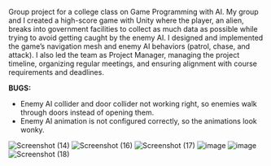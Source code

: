 Group project for a college class on Game Programming with AI. My group and I created a high-score game with Unity where the player, an alien, breaks into government facilities to collect as much data as possible while trying to avoid getting caught by the enemy AI. I designed and implemented the game’s navigation mesh and enemy AI behaviors (patrol, chase, and attack). I also led the team as Project Manager, managing the project timeline, organizing regular meetings, and ensuring alignment with course requirements and deadlines.

**BUGS:**
  - Enemy AI collider and door collider not working right, so enemies walk through doors instead of opening them.
  - Enemy AI animation is not configured correctly, so the animations look wonky.

![Screenshot (14)](https://github.com/user-attachments/assets/e333d022-f1ba-49c1-9875-47d178782f13)
![Screenshot (16)](https://github.com/user-attachments/assets/e2b7cc2d-391b-4b62-848d-3a6048c6cd34)
![Screenshot (17)](https://github.com/user-attachments/assets/4bf923a9-d0a0-465e-a623-841ed1dbc11e)
![image](https://github.com/user-attachments/assets/b0de3916-e0ad-4a84-84cc-51a99d1f551c)
![image](https://github.com/user-attachments/assets/146f3ac0-49c0-4016-932d-31ff0464f5d1)
![Screenshot (18)](https://github.com/user-attachments/assets/fdc3da79-4f5a-4239-9b89-88471e403a2d)
